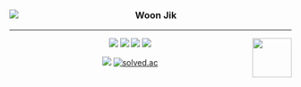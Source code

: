 <!-- ####📌

<div align="center">

***

<img align="left" src="https://github-readme-stats.vercel.app/api/top-langs/?username=JIK-K&theme=dracula&layout=compact"/>

<img align="right" width="100" src="https://user-images.githubusercontent.com/87060676/216057179-290fe966-d033-4a34-92f9-965f8d219754.gif" />



<img width="20" src="https://user-images.githubusercontent.com/87060676/216057874-8229a260-5aa0-4e71-bd24-2eeb6fd4e3a7.png"/> <dnswlrsla@gmail.com>
<br/>


<img width="20" src="https://user-images.githubusercontent.com/87060676/216057871-dc1d242f-664a-4f52-bc48-fb2a0a47d4d3.png"/> <https://jik-k.github.io/>




 <!-- <https://jik-k.github.io/>
- Email : <dnswlrsla@gmail.com> -->
<!-- https://velog.io/@seondal/Github-Readme-%EA%BE%B8%EB%AF%B8%EA%B8%B0-%EC%B4%9D%EC%A0%95%EB%A6%AC#%EC%99%84%EC%84%B1 -->

<div align="center">
  
  <img align="left" src="https://github-readme-stats.vercel.app/api/top-langs/?username=JIK-K&theme=dracula&layout=compact"/>
  
  ### Woon Jik
  
  ---
  <img src="https://img.shields.io/badge/JAVA-207897?style=flat&logo=OpenJDK&logoColor=white"/>
  <img src="https://img.shields.io/badge/SpringBoot-6DB33F?style=flat&logo=SpringBoot&logoColor=white"/>
  <img src="https://img.shields.io/badge/MYSQL-4479A1?style=flat&logo=MYSQL&logoColor=white"/>
  <img src="https://img.shields.io/badge/MariaDB-003545?style=flat&logo=mariaDB&logoColor=white"/>


  <img align="right" width="70" src="https://user-images.githubusercontent.com/87060676/216057179-290fe966-d033-4a34-92f9-965f8d219754.gif" />
  
  <a href="https://JIK-K.github.io"><img src="https://img.shields.io/badge/Blog-000000?style=flat-square&logo=Github&logoColor=white"/></a>
  <a href="https://solved.ac/kddnswlr"><img alt="solved.ac" src="http://mazassumnida.wtf/api/mini/generate_badge?boj=kddnswlr"/></a>

</div>
